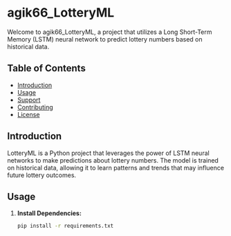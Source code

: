 # agik66_LotteryML

Welcome to agik66_LotteryML, a project that utilizes a Long Short-Term Memory (LSTM) neural network to predict lottery numbers based on historical data.

## Table of Contents

- [Introduction](#agik66_lotterym-with-lstm)
- [Usage](#usage)
- [Support](#support)
- [Contributing](#contributing)
- [License](#license)

## Introduction

LotteryML is a Python project that leverages the power of LSTM neural networks to make predictions about lottery numbers. The model is trained on historical data, allowing it to learn patterns and trends that may influence future lottery outcomes.

## Usage

1. **Install Dependencies:**

   ```bash
   pip install -r requirements.txt

